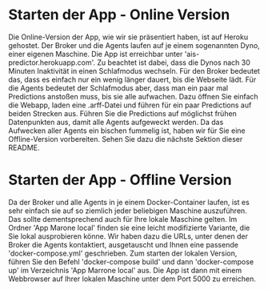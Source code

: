 # Starten der App - Online Version

Die Online-Version der App, wie wir sie präsentiert haben, ist auf Heroku
gehostet. Der Broker und die Agents laufen auf je einem sogenannten Dyno, einer
eigenen Maschine. Die App ist erreichbar unter 'ais-predictor.herokuapp.com'.
Zu beachtet ist dabei, dass die Dynos nach 30 Minuten Inaktivität in einen
Schlafmodus wechseln. Für den Broker bedeutet das, dass es einfach nur ein
wenig länger dauert, bis die Webseite lädt. Für die Agents bedeutet der
Schlafmodus aber, dass man ein paar mal Predictions anstoßen muss, bis sie alle
aufwachen. Dazu öffnen Sie einfach die Webapp, laden eine .arff-Datei und
führen für ein paar Predictions auf beiden Strecken aus. Führen Sie die
Predictions auf möglichst frühen Datenpunkten aus, damit alle Agents aufgeweckt
werden.
Da das Aufwecken aller Agents ein bischen fummelig ist, haben wir für Sie eine
Offline-Version vorbereiten. Sehen Sie dazu die nächste Sektion dieser README.

# Starten der App - Offline Version

Da der Broker und alle Agents in je einem Docker-Container laufen, ist es sehr
einfach sie auf so ziemlich jeder beliebigen Maschine auszuführen. Das sollte
dementsprechend auch für Ihre lokale Maschine gelten. Im Ordner 'App Marone
local' finden sie eine leicht modifizierte Variante, die Sie lokal ausprobieren
könne. Wir haben dazu die URLs, unter denen der Broker die Agents kontaktiert,
ausgetauscht und Ihnen eine passende 'docker-compose.yml' geschrieben.
Zum starten der lokalen Version, führen Sie den Befehl 'docker-compose build'
und dann 'docker-compose up' im Verzeichnis 'App Marrone local' aus. Die App
ist dann mit einem Webbrowser auf Ihrer lokalen Maschine unter dem Port 5000
zu erreichen.